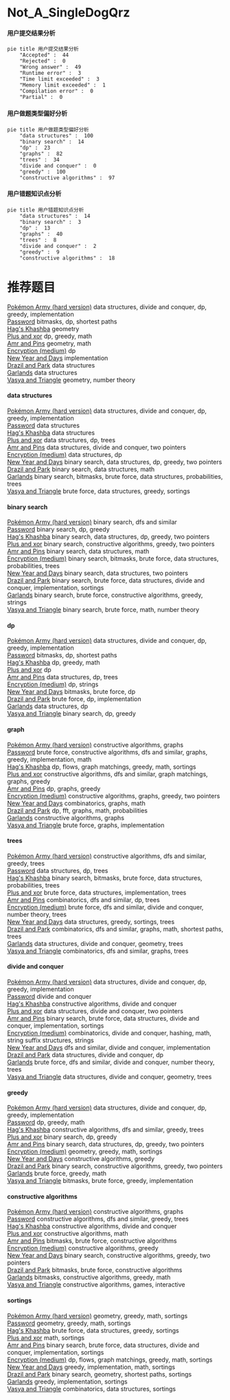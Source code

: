 # Not_A_SingleDogQrz
<!-- tabs:start -->
#### **用户提交结果分析**

```mermaid
pie title 用户提交结果分析
    "Accepted" :  44
    "Rejected" :  0
    "Wrong answer" :  49
    "Runtime error" :  3
    "Time limit exceeded" :  3
    "Memory limit exceeded" :  1
    "Compilation error" :  0
    "Partial" :  0
```
#### **用户做题类型偏好分析**

```mermaid
pie title 用户做题类型偏好分析
    "data structures" :  100
    "binary search" :  14
    "dp" :  23
    "graphs" :  82
    "trees" :  34
    "divide and conquer" :  0
    "greedy" :  100
    "constructive algorithms" :  97
```
#### **用户错题知识点分析**

```mermaid
pie title 用户错题知识点分析
    "data structures" :  14
    "binary search" :  3
    "dp" :  13
    "graphs" :  40
    "trees" :  8
    "divide and conquer" :  2
    "greedy" :  9
    "constructive algorithms" :  18
```
<!-- tabs:end -->
# 推荐题目
[Pokémon Army (hard version)](http://codeforces.com/problemset/problem/1420/C2)		data structures,
                        divide and conquer,
                        dp,
                        greedy,
                        implementation		  
[Password](http://codeforces.com/problemset/problem/79/D)		bitmasks,
                        dp,
                        shortest paths		  
[Hag's Khashba](http://codeforces.com/problemset/problem/975/E)		geometry		  
[Plus and xor](http://codeforces.com/problemset/problem/76/D)		dp,
                        greedy,
                        math		  
[Amr and Pins](http://codeforces.com/problemset/problem/507/B)		geometry,
                        math		  
[Encryption (medium)](http://codeforces.com/problemset/problem/958/C2)		dp		  
[New Year and Days](http://codeforces.com/problemset/problem/611/A)		implementation		  
[Drazil and Park](https://codeforces.com/contest/516/problem/C)		data structures		  
[Garlands](http://codeforces.com/problemset/problem/707/E)		data structures		  
[Vasya and Triangle](https://codeforces.com/contest/1053/problem/A)		geometry,
                        number theory		  
<!-- tabs:start -->
#### **data structures**
[Pokémon Army (hard version)](http://codeforces.com/problemset/problem/1420/C2)		data structures,
                        divide and conquer,
                        dp,
                        greedy,
                        implementation		  
[Password](https://codeforces.com/contest/516/problem/C)		data structures		  
[Hag's Khashba](http://codeforces.com/problemset/problem/707/E)		data structures		  
[Plus and xor](http://codeforces.com/problemset/problem/1119/F)		data structures,
                        dp,
                        trees		  
[Amr and Pins](http://codeforces.com/problemset/problem/1042/D)		data structures,
                        divide and conquer,
                        two pointers		  
[Encryption (medium)](http://codeforces.com/problemset/problem/115/E)		data structures,
                        dp		  
[New Year and Days](http://codeforces.com/problemset/problem/1492/C)		binary search,
                        data structures,
                        dp,
                        greedy,
                        two pointers		  
[Drazil and Park](http://codeforces.com/problemset/problem/1490/G)		binary search,
                        data structures,
                        math		  
[Garlands](http://codeforces.com/problemset/problem/1479/D)		binary search,
                        bitmasks,
                        brute force,
                        data structures,
                        probabilities,
                        trees		  
[Vasya and Triangle](http://codeforces.com/problemset/problem/1497/A)		brute force,
                        data structures,
                        greedy,
                        sortings		  
#### **binary search**
[Pokémon Army (hard version)](https://codeforces.com/contest/897/problem/C)		binary search,
                        dfs and similar		  
[Password](http://codeforces.com/problemset/problem/1082/E)		binary search,
                        dp,
                        greedy		  
[Hag's Khashba](http://codeforces.com/problemset/problem/1492/C)		binary search,
                        data structures,
                        dp,
                        greedy,
                        two pointers		  
[Plus and xor](http://codeforces.com/problemset/problem/1463/D)		binary search,
                        constructive algorithms,
                        greedy,
                        two pointers		  
[Amr and Pins](http://codeforces.com/problemset/problem/1490/G)		binary search,
                        data structures,
                        math		  
[Encryption (medium)](http://codeforces.com/problemset/problem/1479/D)		binary search,
                        bitmasks,
                        brute force,
                        data structures,
                        probabilities,
                        trees		  
[New Year and Days](http://codeforces.com/problemset/problem/1436/E)		binary search,
                        data structures,
                        two pointers		  
[Drazil and Park](http://codeforces.com/problemset/problem/1461/D)		binary search,
                        brute force,
                        data structures,
                        divide and conquer,
                        implementation,
                        sortings		  
[Garlands](http://codeforces.com/problemset/problem/1493/C)		binary search,
                        brute force,
                        constructive algorithms,
                        greedy,
                        strings		  
[Vasya and Triangle](http://codeforces.com/problemset/problem/1487/D)		binary search,
                        brute force,
                        math,
                        number theory		  
#### **dp**
[Pokémon Army (hard version)](http://codeforces.com/problemset/problem/1420/C2)		data structures,
                        divide and conquer,
                        dp,
                        greedy,
                        implementation		  
[Password](http://codeforces.com/problemset/problem/79/D)		bitmasks,
                        dp,
                        shortest paths		  
[Hag's Khashba](http://codeforces.com/problemset/problem/76/D)		dp,
                        greedy,
                        math		  
[Plus and xor](http://codeforces.com/problemset/problem/958/C2)		dp		  
[Amr and Pins](http://codeforces.com/problemset/problem/1119/F)		data structures,
                        dp,
                        trees		  
[Encryption (medium)](http://codeforces.com/problemset/problem/1363/F)		dp,
                        strings		  
[New Year and Days](http://codeforces.com/problemset/problem/379/D)		bitmasks,
                        brute force,
                        dp		  
[Drazil and Park](https://codeforces.com/contest/1457/problem/C)		brute force,
                        dp,
                        implementation		  
[Garlands](http://codeforces.com/problemset/problem/115/E)		data structures,
                        dp		  
[Vasya and Triangle](http://codeforces.com/problemset/problem/1082/E)		binary search,
                        dp,
                        greedy		  
#### **graph**
[Pokémon Army (hard version)](http://codeforces.com/problemset/problem/1068/C)		constructive algorithms,
                        graphs		  
[Password](http://codeforces.com/problemset/problem/1487/C)		brute force,
                        constructive algorithms,
                        dfs and similar,
                        graphs,
                        greedy,
                        implementation,
                        math		  
[Hag's Khashba](http://codeforces.com/problemset/problem/1437/C)		dp,
                        flows,
                        graph matchings,
                        greedy,
                        math,
                        sortings		  
[Plus and xor](http://codeforces.com/problemset/problem/1470/D)		constructive algorithms,
                        dfs and similar,
                        graph matchings,
                        graphs,
                        greedy		  
[Amr and Pins](http://codeforces.com/problemset/problem/1476/C)		dp,
                        graphs,
                        greedy		  
[Encryption (medium)](http://codeforces.com/problemset/problem/1304/D)		constructive algorithms,
                        graphs,
                        greedy,
                        two pointers		  
[New Year and Days](http://codeforces.com/problemset/problem/1475/C)		combinatorics,
                        graphs,
                        math		  
[Drazil and Park](http://codeforces.com/problemset/problem/553/E)		dp,
                        fft,
                        graphs,
                        math,
                        probabilities		  
[Garlands](http://codeforces.com/problemset/problem/1495/C)		constructive algorithms,
                        graphs		  
[Vasya and Triangle](http://codeforces.com/problemset/problem/1510/K)		brute force,
                        graphs,
                        implementation		  
#### **trees**
[Pokémon Army (hard version)](https://codeforces.com/contest/1099/problem/D)		constructive algorithms,
                        dfs and similar,
                        greedy,
                        trees		  
[Password](http://codeforces.com/problemset/problem/1119/F)		data structures,
                        dp,
                        trees		  
[Hag's Khashba](http://codeforces.com/problemset/problem/1479/D)		binary search,
                        bitmasks,
                        brute force,
                        data structures,
                        probabilities,
                        trees		  
[Plus and xor](http://codeforces.com/problemset/problem/1511/C)		brute force,
                        data structures,
                        implementation,
                        trees		  
[Amr and Pins](http://codeforces.com/problemset/problem/1499/F)		combinatorics,
                        dfs and similar,
                        dp,
                        trees		  
[Encryption (medium)](http://codeforces.com/problemset/problem/1491/E)		brute force,
                        dfs and similar,
                        divide and conquer,
                        number theory,
                        trees		  
[New Year and Days](http://codeforces.com/problemset/problem/1466/D)		data structures,
                        greedy,
                        sortings,
                        trees		  
[Drazil and Park](http://codeforces.com/problemset/problem/1495/D)		combinatorics,
                        dfs and similar,
                        graphs,
                        math,
                        shortest paths,
                        trees		  
[Garlands](http://codeforces.com/problemset/problem/1303/G)		data structures,
                        divide and conquer,
                        geometry,
                        trees		  
[Vasya and Triangle](http://codeforces.com/problemset/problem/1454/E)		combinatorics,
                        dfs and similar,
                        graphs,
                        trees		  
#### **divide and conquer**
[Pokémon Army (hard version)](http://codeforces.com/problemset/problem/1420/C2)		data structures,
                        divide and conquer,
                        dp,
                        greedy,
                        implementation		  
[Password](http://codeforces.com/problemset/problem/161/C)		divide and conquer		  
[Hag's Khashba](http://codeforces.com/problemset/problem/1375/H)		constructive algorithms,
                        divide and conquer		  
[Plus and xor](http://codeforces.com/problemset/problem/1042/D)		data structures,
                        divide and conquer,
                        two pointers		  
[Amr and Pins](http://codeforces.com/problemset/problem/1461/D)		binary search,
                        brute force,
                        data structures,
                        divide and conquer,
                        implementation,
                        sortings		  
[Encryption (medium)](http://codeforces.com/problemset/problem/1466/G)		combinatorics,
                        divide and conquer,
                        hashing,
                        math,
                        string suffix structures,
                        strings		  
[New Year and Days](http://codeforces.com/problemset/problem/1490/D)		dfs and similar,
                        divide and conquer,
                        implementation		  
[Drazil and Park](https://codeforces.com/contest/1483/problem/C)		data structures,
                        divide and conquer,
                        dp		  
[Garlands](http://codeforces.com/problemset/problem/1491/E)		brute force,
                        dfs and similar,
                        divide and conquer,
                        number theory,
                        trees		  
[Vasya and Triangle](http://codeforces.com/problemset/problem/1303/G)		data structures,
                        divide and conquer,
                        geometry,
                        trees		  
#### **greedy**
[Pokémon Army (hard version)](http://codeforces.com/problemset/problem/1420/C2)		data structures,
                        divide and conquer,
                        dp,
                        greedy,
                        implementation		  
[Password](http://codeforces.com/problemset/problem/76/D)		dp,
                        greedy,
                        math		  
[Hag's Khashba](https://codeforces.com/contest/1099/problem/D)		constructive algorithms,
                        dfs and similar,
                        greedy,
                        trees		  
[Plus and xor](http://codeforces.com/problemset/problem/1082/E)		binary search,
                        dp,
                        greedy		  
[Amr and Pins](http://codeforces.com/problemset/problem/1492/C)		binary search,
                        data structures,
                        dp,
                        greedy,
                        two pointers		  
[Encryption (medium)](https://codeforces.com/contest/1496/problem/C)		geometry,
                        greedy,
                        math,
                        sortings		  
[New Year and Days](http://codeforces.com/problemset/problem/1493/A)		constructive algorithms,
                        greedy		  
[Drazil and Park](http://codeforces.com/problemset/problem/1463/D)		binary search,
                        constructive algorithms,
                        greedy,
                        two pointers		  
[Garlands](http://codeforces.com/problemset/problem/1462/C)		brute force,
                        greedy,
                        math		  
[Vasya and Triangle](http://codeforces.com/problemset/problem/1494/B)		bitmasks,
                        brute force,
                        greedy,
                        implementation		  
#### **constructive algorithms**
[Pokémon Army (hard version)](http://codeforces.com/problemset/problem/1068/C)		constructive algorithms,
                        graphs		  
[Password](https://codeforces.com/contest/1099/problem/D)		constructive algorithms,
                        dfs and similar,
                        greedy,
                        trees		  
[Hag's Khashba](http://codeforces.com/problemset/problem/1375/H)		constructive algorithms,
                        divide and conquer		  
[Plus and xor](http://codeforces.com/problemset/problem/894/C)		constructive algorithms,
                        math		  
[Amr and Pins](https://codeforces.com/contest/1457/problem/D)		bitmasks,
                        brute force,
                        constructive algorithms		  
[Encryption (medium)](http://codeforces.com/problemset/problem/1493/A)		constructive algorithms,
                        greedy		  
[New Year and Days](http://codeforces.com/problemset/problem/1463/D)		binary search,
                        constructive algorithms,
                        greedy,
                        two pointers		  
[Drazil and Park](https://codeforces.com/contest/1456/problem/B)		bitmasks,
                        brute force,
                        constructive algorithms		  
[Garlands](http://codeforces.com/problemset/problem/1492/D)		bitmasks,
                        constructive algorithms,
                        greedy,
                        math		  
[Vasya and Triangle](https://codeforces.com/contest/1504/problem/D)		constructive algorithms,
                        games,
                        interactive		  
#### **sortings**
[Pokémon Army (hard version)](https://codeforces.com/contest/1496/problem/C)		geometry,
                        greedy,
                        math,
                        sortings		  
[Password](http://codeforces.com/problemset/problem/1495/A)		geometry,
                        greedy,
                        math,
                        sortings		  
[Hag's Khashba](http://codeforces.com/problemset/problem/1497/A)		brute force,
                        data structures,
                        greedy,
                        sortings		  
[Plus and xor](http://codeforces.com/problemset/problem/1427/A)		math,
                        sortings		  
[Amr and Pins](http://codeforces.com/problemset/problem/1461/D)		binary search,
                        brute force,
                        data structures,
                        divide and conquer,
                        implementation,
                        sortings		  
[Encryption (medium)](http://codeforces.com/problemset/problem/1437/C)		dp,
                        flows,
                        graph matchings,
                        greedy,
                        math,
                        sortings		  
[New Year and Days](http://codeforces.com/problemset/problem/1473/A)		greedy,
                        implementation,
                        math,
                        sortings		  
[Drazil and Park](http://codeforces.com/problemset/problem/1486/B)		binary search,
                        geometry,
                        shortest paths,
                        sortings		  
[Garlands](http://codeforces.com/problemset/problem/1480/B)		greedy,
                        implementation,
                        sortings		  
[Vasya and Triangle](http://codeforces.com/problemset/problem/1420/D)		combinatorics,
                        data structures,
                        sortings		  
<!-- tabs:end -->
